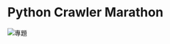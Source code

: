 # Python Crawler Marathon
![專題](https://user-images.githubusercontent.com/66252302/106378038-449c9700-63dc-11eb-8cf5-38c3317945f8.JPG)

